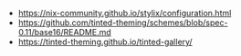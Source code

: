 - <https://nix-community.github.io/stylix/configuration.html>
- <https://github.com/tinted-theming/schemes/blob/spec-0.11/base16/README.md>
- <https://tinted-theming.github.io/tinted-gallery/>
